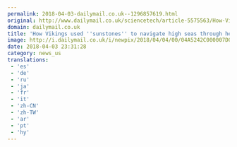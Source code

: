 ```yaml
---
permalink: 2018-04-03-dailymail.co.uk--1296857619.html
original: http://www.dailymail.co.uk/sciencetech/article-5575563/How-Vikings-used-sunstones-navigate-crossing-high-seas-heavy-fog.html?ITO=1490&ns_mchannel=rss&ns_campaign=1490
domain: dailymail.co.uk
title: 'How Vikings used ''sunstones'' to navigate high seas through heavy fog '
image: http://i.dailymail.co.uk/i/newpix/2018/04/04/00/04A5242C000007D0-0-image-a-13_1522796525560.jpg
date: 2018-04-03 23:31:28
category: news_us
translations: 
 - 'es'
 - 'de'
 - 'ru'
 - 'ja'
 - 'fr'
 - 'it'
 - 'zh-CN'
 - 'zh-TW'
 - 'ar'
 - 'pt'
 - 'hy'
---
```


